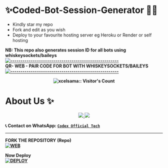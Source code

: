 # ✨Coded-Bot-Session-Generator 🤖🔥
- Kindly star my repo
- Fork and edit as you wish
- Deploy to your favourite hosting server eg Heroku or Render or self hosting

<strong>NB:<strong/> This repo also generates session ID for all bots using whiskeysockets/baileys
[![-----------------------------------------------------](https://raw.githubusercontent.com/andreasbm/readme/master/assets/lines/colored.png)](#table-of-contents)
<br/>QR- WEB - PAIR CODE FOR BOT WITH WHISKEYSOCKETS/BAILEYS
[![-----------------------------------------------------](https://raw.githubusercontent.com/andreasbm/readme/master/assets/lines/colored.png)](#table-of-contents)
<p align="center">
   <a href="https://github.com/coded-bot-code">

</a>
 <p align="center"><img src="https://profile-counter.glitch.me/{Itxxwasi}/count.svg" alt="xcelsama:: Visitor's Count" /></p>

# About Us ✨

<p align="center">
  <a href="https://whatsapp.com/channel/0029Vb6SHBgAe5VkDNntUR1W">
    <img src="https://img.shields.io/badge/WhatsApp-Channel-25D366?style=for-the-badge&logo=whatsapp&logoColor=white">
  </a>
  <a href="https://www.youtube.com/@Codex-964">
    <img src="https://img.shields.io/badge/YouTube-Subscribe-FF0000?style=for-the-badge&logo=youtube&logoColor=white">
  </a>
</p>

📞 **Contact on WhatsApp:** [`Codex Official Tech`](https://wa.me/2349031705641)  

---

FORK THE REPOSITORY (Repo) 
    <br>
<a href="https://github.com/coded-bot-code/coded-session"><img title="WEB" src="https://img.shields.io/badge/FORK Coded_Bot-QR?color=black&style=for-the-badge&logo=stackshare"></a>

Now Deploy
    <br>
<a href='https://dashboard.heroku.com/new?template=https://github.com/coded-bot-code/coded-session)' target="_blank"><img alt='DEPLOY' src='https://img.shields.io/badge/-DEPLOY-black?style=for-the-badge&logo=heroku&logoColor=white'/>
